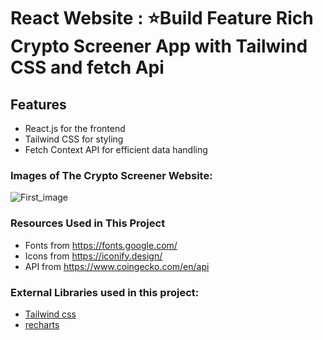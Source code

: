 # React Website : ⭐Build Feature Rich Crypto Screener App with Tailwind CSS and fetch Api

## Features

- React.js for the frontend
- Tailwind CSS for styling
- Fetch Context API for efficient data handling



### Images of The Crypto Screener Website:
![First_image](https://github.com/VaibhavKubde121/CryptoCurrencyApp/assets/113769045/c44b1baa-c36a-42f3-9d32-c7acc55583a9)




### Resources Used in This Project

- Fonts from https://fonts.google.com/ <br />
- Icons from https://iconify.design/ <br />
- API from https://www.coingecko.com/en/api <br />

### External Libraries used in this project:

- [Tailwind css](https://tailwindcss.com/) <br />
- [recharts](https://recharts.org/en-US/) <br />



